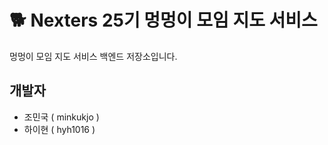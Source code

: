 # 🐕 Nexters 25기 멍멍이 모임 지도 서비스

멍멍이 모임 지도 서비스 백엔드 저장소입니다.

## 개발자
- 조민국 ( minkukjo )
- 하이현 ( hyh1016 )
